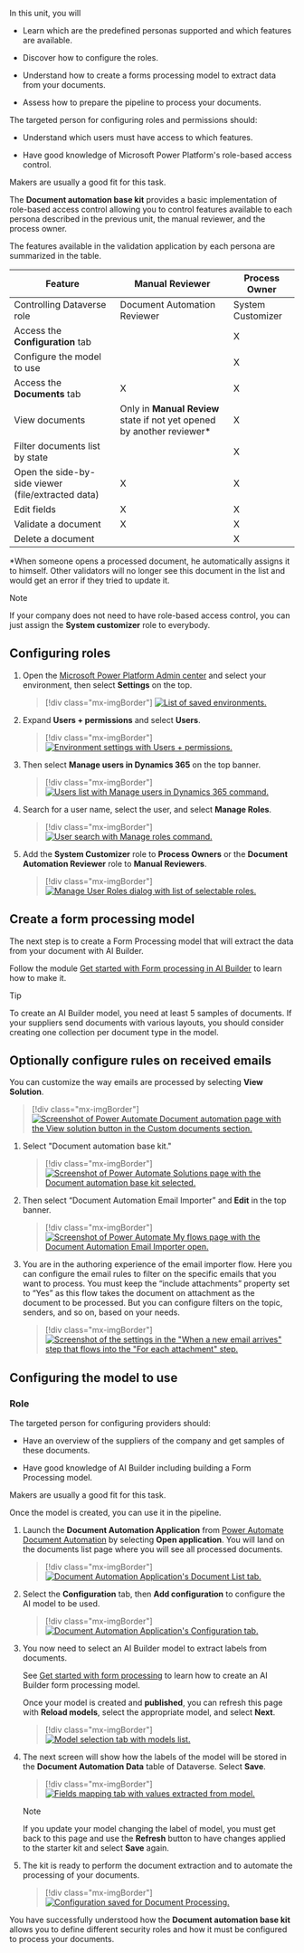 In this unit, you will

- Learn which are the predefined personas supported and which features are available.

- Discover how to configure the roles.

- Understand how to create a forms processing model to extract data from your documents.

- Assess how to prepare the pipeline to process your documents.

The targeted person for configuring roles and permissions should:

- Understand which users must have access to which features.

- Have good knowledge of Microsoft Power Platform's role-based access control.

Makers are usually a good fit for this task.

The **Document automation base kit** provides a basic implementation of role-based access control allowing you to control features available to each persona described in the previous unit, the manual reviewer, and the process owner.

The features available in the validation application by each persona are summarized in the table.

| Feature | Manual Reviewer | Process Owner |
|---|---|---|
|     Controlling Dataverse role                              |     Document Automation Reviewer                                            | System Customizer    |
|     Access the   **Configuration** tab                        |                                                                             |     X                |
|     Configure   the model to use                            |                                                                             |     X                |
|     Access the   **Documents** tab                            |     X                                                                       |     X                |
|     View documents                                          |     Only in **Manual Review** state if not yet opened by another reviewer*    |     X                |
|     Filter   documents list by state                        |                                                                             |     X                |
|     Open the side-by-side   viewer (file/extracted data)    |     X                                                                       |     X                |
|     Edit fields                                             |     X                                                                       |     X                |
|     Validate a   document                                   |     X                                                                       |     X                |
|     Delete a   document                                     |                                                                             |     X                |

*When someone opens a processed document, he automatically assigns it to himself. Other validators will no longer see this document in the list and would get an error if they tried to update it.

> [!NOTE]
> If your company does not need to have role-based access control, you can just assign the **System customizer** role to everybody.

## Configuring roles

1. Open the [Microsoft Power Platform Admin center](https://tip.admin.powerplatform.microsoft.com/) and select your environment, then select **Settings** on the top.

    > [!div class="mx-imgBorder"]
    > [![List of saved environments.](../media/3-environment.png)](../media/3-environment.png#lightbox)

1. Expand **Users + permissions** and select **Users**.

    > [!div class="mx-imgBorder"]
    > [![Environment settings with Users + permissions.](../media/3-users-permissions.png)](../media/3-users-permissions.png#lightbox)

1. Then select **Manage users in Dynamics 365** on the top banner.

    > [!div class="mx-imgBorder"]
    > [![Users list with Manage users in Dynamics 365 command.](../media/3-manage-users.png)](../media/3-manage-users.png#lightbox)

1. Search for a user name, select the user, and select **Manage Roles**.

    > [!div class="mx-imgBorder"]
    > [![User search with Manage roles command.](../media/3-manage-roles.png)](../media/3-manage-roles.png#lightbox)

1. Add the **System Customizer** role to **Process Owners** or the **Document Automation Reviewer** role to **Manual Reviewers**.

    > [!div class="mx-imgBorder"]
    > [![Manage User Roles dialog with list of selectable roles.](../media/3-manage-user-roles.png)](../media/3-manage-user-roles.png#lightbox)

## Create a form processing model

The next step is to create a Form Processing model that will extract the data from your document with AI Builder.

Follow the module [Get started with Form processing in AI Builder](/learn/modules/get-started-with-form-processing/?azure-portal=true) to learn how to make it.

> [!TIP]
> To create an AI Builder model, you need at least 5 samples of documents. If your suppliers send documents with various layouts, you should consider creating one collection per document type in the model.

## Optionally configure rules on received emails

You can customize the way emails are processed by selecting **View Solution**.

> [!div class="mx-imgBorder"]
> [![Screenshot of Power Automate Document automation page with the View solution button in the Custom documents section.](../media/3-select.png)](../media/3-select.png#lightbox)

1. Select "Document automation base kit."

    > [!div class="mx-imgBorder"]
    > [![Screenshot of Power Automate Solutions page with the Document automation base kit selected.](../media/3-solutions.png)](../media/3-solutions.png#lightbox)

1. Then select “Document Automation Email Importer” and **Edit** in the top banner.

    > [!div class="mx-imgBorder"]
    > [![Screenshot of Power Automate My flows page with the Document Automation Email Importer open.](../media/3-importer.png)](../media/3-importer.png#lightbox)

1. You are in the authoring experience of the email importer flow. Here you can configure the email rules to filter on the specific emails that you want to process. You must keep the “include attachments” property set to “Yes” as this flow takes the document on attachment as the document to be processed. But you can configure filters on the topic, senders, and so on, based on your needs.  

    > [!div class="mx-imgBorder"]
    > [![Screenshot of the settings in the "When a new email arrives" step that flows into the "For each attachment" step.](../media/3-email.png)](../media/3-email.png#lightbox)

## Configuring the model to use

### Role

The targeted person for configuring providers should:

- Have an overview of the suppliers of the company and get samples of these documents.

- Have good knowledge of AI Builder including building a Form Processing model.

Makers are usually a good fit for this task.

Once the model is created, you can use it in the pipeline.

1. Launch the **Document Automation Application** from [Power Automate Document Automation](https://flow.microsoft.com/aibuilder/document-automation) by selecting **Open application**. You will land on the documents list page where you will see all processed documents.

    > [!div class="mx-imgBorder"]
    > [![Document Automation Application's Document List tab.](../media/3-document-automation-application.png)](../media/3-document-automation-application.png#lightbox)

1. Select the **Configuration** tab, then **Add configuration** to configure the AI model to be used.

    > [!div class="mx-imgBorder"]
    > [![Document Automation Application's Configuration tab.](../media/3-configuration.png)](../media/3-configuration.png#lightbox)

1. You now need to select an AI Builder model to extract labels from documents.

    See [Get started with form processing](/learn/modules/get-started-with-form-processing/?azure-portal=true) to learn how to create an AI Builder form processing model.

    Once your model is created and **published**, you can refresh this page with **Reload models**, select the appropriate model, and select **Next**.

    > [!div class="mx-imgBorder"]
    > [![Model selection tab with models list.](../media/3-model-selection.png)](../media/3-model-selection.png#lightbox)

1. The next screen will show how the labels of the model will be stored in the **Document Automation Data** table of Dataverse. Select **Save**.

    > [!div class="mx-imgBorder"]
    > [![Fields mapping tab with values extracted from model.](../media/3-fields-mapping.png)](../media/3-fields-mapping.png#lightbox)

    > [!NOTE]
    > If you update your model changing the label of model, you must get back to this page and use the **Refresh** button to have changes applied to the starter kit and select **Save** again.

1. The kit is ready to perform the document extraction and to automate the processing of your documents.

    > [!div class="mx-imgBorder"]
    > [![Configuration saved for Document Processing.](../media/3-document-process.png)](../media/3-document-process.png#lightbox)

You have successfully understood how the **Document automation base kit** allows you to define different security roles and how it must be configured to process your documents.

